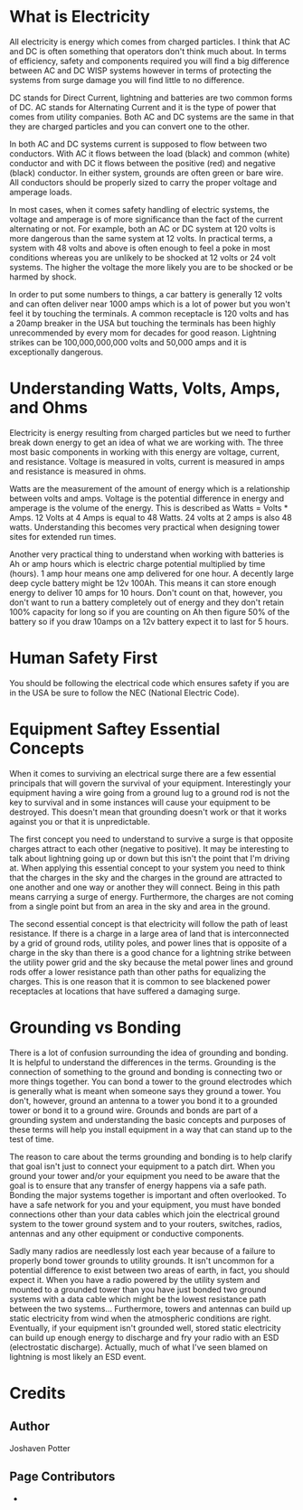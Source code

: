 <!-- TITLE: Foundations and Basics -->
<!-- SUBTITLE: by Joshaven Potter -->

# What is Electricity
All electricity is energy which comes from charged particles. I think that AC and DC is often something that operators don't think much about. In terms of efficiency, safety and components required you will find a big difference between AC and DC WISP systems however in terms of protecting the systems from surge damage you will find little to no difference.

DC stands for Direct Current, lightning and batteries are two common forms of DC. AC stands for Alternating Current and it is the type of power that comes from utility companies. Both AC and DC systems are the same in that they are charged particles and you can convert one to the other.

In both AC and DC systems current is supposed to flow between two conductors. With AC it flows between the load (black) and common (white) conductor and with DC it flows between the positive (red) and negative (black) conductor. In either system, grounds are often green or bare wire. All conductors should be properly sized to carry the proper voltage and amperage loads.

In most cases, when it comes safety handling of electric systems, the voltage and amperage is of more significance than the fact of the current alternating or not. For example, both an AC or DC system at 120 volts is more dangerous than the same system at 12 volts. In practical terms, a system with 48 volts and above is often enough to feel a poke in most conditions whereas you are unlikely to be shocked at 12 volts or 24 volt systems. The higher the voltage the more likely you are to be shocked or be harmed by shock.

In order to put some numbers to things, a car battery is generally 12 volts and can often deliver near 1000 amps which is a lot of power but you won't feel it by touching the terminals. A common receptacle is 120 volts and has a 20amp breaker in the USA but touching the terminals has been highly unrecommended by every mom for decades for good reason. Lightning strikes can be 100,000,000,000 volts and 50,000 amps and it is exceptionally dangerous.

# Understanding Watts, Volts, Amps, and Ohms
Electricity is energy resulting from charged particles but we need to further break down energy to get an idea of what we are working with.  The three most basic components in working with this energy are voltage, current, and resistance.  Voltage is measured in volts, current is measured in amps and resistance is measured in ohms.

Watts are the measurement of the amount of energy which is a relationship between volts and amps.  Voltage is the potential difference in energy and amperage is the volume of the energy.  This is described as Watts = Volts * Amps.  12 Volts at 4 Amps is equal to 48 Watts.  24 volts at 2 amps is also 48 watts.  Understanding this becomes very practical when designing tower sites for extended run times.

Another very practical thing to understand when working with batteries is Ah or amp hours which is electric charge potential multiplied by time (hours).  1 amp hour means one amp delivered for one hour.  A decently large deep cycle battery might be 12v 100Ah.  This means it can store enough energy to deliver 10 amps for 10 hours.  Don't count on that, however, you don't want to run a battery completely out of energy and they don't retain 100% capacity for long so if you are counting on Ah then figure 50% of the battery so if you draw 10amps on a 12v battery expect it to last for 5 hours.

# Human Safety First
You should be following the electrical code which ensures safety if you are in the USA be sure to follow the NEC (National Electric Code).
# Equipment Saftey Essential Concepts
When it comes to surviving an electrical surge there are a few essential principals that will govern the survival of your equipment.  Interestingly your equipment having a wire going from a ground lug to a ground rod is not the key to survival and in some instances will cause your equipment to be destroyed.  This doesn't mean that grounding doesn't work or that it works against you or that it is unpredictable.

The first concept you need to understand to survive a surge is that opposite charges attract to each other (negative to positive).  It may be interesting to talk about lightning going up or down but this isn't the point that I'm driving at.  When applying this essential concept to your system you need to think that the charges in the sky and the charges in the ground are attracted to one another and one way or another they will connect.  Being in this path means carrying a surge of energy.  Furthermore, the charges are not coming from a single point but from an area in the sky and area in the ground.

The second essential concept is that electricity will follow the path of least resistance.  If there is a charge in a large area of land that is interconnected by a grid of ground rods, utility poles, and power lines that is opposite of a charge in the sky than there is a good chance for a lightning strike between the utility power grid and the sky because the metal power lines and ground rods offer a lower resistance path than other paths for equalizing the charges.  This is one reason that it is common to see blackened power receptacles at locations that have suffered a damaging surge.

# Grounding vs Bonding
There is a lot of confusion surrounding the idea of grounding and bonding.  It is helpful to understand the differences in the terms. Grounding is the connection of something to the ground and bonding is connecting two or more things together.  You can bond a tower to the ground electrodes which is generally what is meant when someone says they ground a tower. You don't, however, ground an antenna to a tower you bond it to a grounded tower or bond it to a ground wire.  Grounds and bonds are part of a grounding system and understanding the basic concepts and purposes of these terms will help you install equipment in a way that can stand up to the test of time.

The reason to care about the terms grounding and bonding is to help clarify that goal isn't just to connect your equipment to a patch dirt.  When you ground your tower and/or your equipment you need to be aware that the goal is to ensure that any transfer of energy happens via a safe path.  Bonding the major systems together is important and often overlooked.  To have a safe network for you and your equipment, you must have bonded connections other than your data cables which join the electrical ground system to the tower ground system and to your routers, switches, radios, antennas and any other equipment or conductive components.

Sadly many radios are needlessly lost each year because of a failure to properly bond tower grounds to utility grounds.  It isn't uncommon for a potential difference to exist between two areas of earth, in fact, you should expect it.  When you have a radio powered by the utility system and mounted to a grounded tower than you have just bonded two ground systems with a data cable which might be the lowest resistance path between the two systems... Furthermore, towers and antennas can build up static electricity from wind when the atmospheric conditions are right.  Eventually, if your equipment isn't grounded well, stored static electricity can build up enough energy to discharge and fry your radio with an ESD (electrostatic discharge).  Actually, much of what I've seen blamed on lightning is most likely an ESD event.

# Credits
## Author
Joshaven Potter 

## Page Contributors
*

